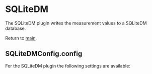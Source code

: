 # SQLiteDM

The SQLiteDM plugin writes the measurement values to a SQLiteDM database.

Return to [main](./../Readme.md).

## SQLiteDMConfig.config

For the SQLiteDM plugin the following settings are available:
